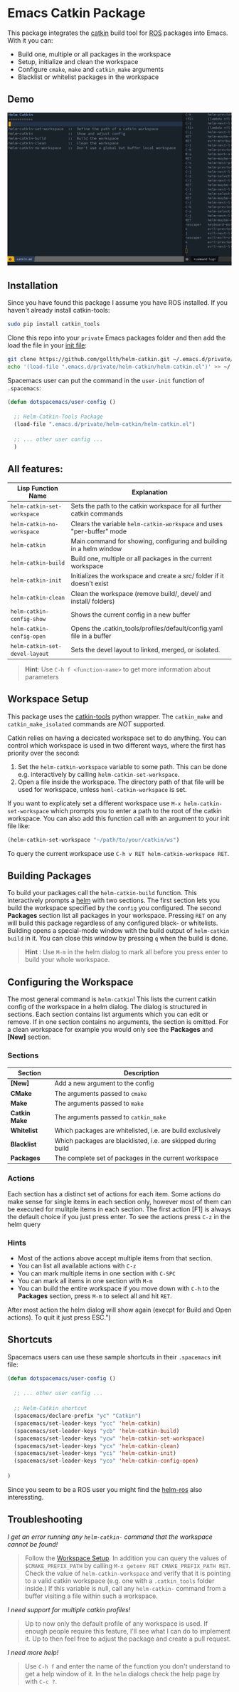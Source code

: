 # Emacs Catkin Package
This package integrates the [catkin](http://wiki.ros.org/catkin) build tool for [ROS](http://ros.org) packages into Emacs. With it you can:

- Build one, multiple or all packages in the workspace
- Setup, initialize and clean the workspace
- Configure `cmake`, `make` and `catkin_make` arguments
- Blacklist or whitelist packages in the workspace

## Demo

![Animated Demo of Helm-Catkin](demo.gif)

## Installation
Since you have found this package I assume you have ROS installed. If you haven't already install catkin-tools:

```bash
sudo pip install catkin_tools
```

Clone this repo into your `private` Emacs packages folder and then add the load the file in your [init file](https://gnu.org/software/emacs/manual/html_node/emacs/Init-File.html#Init-File):

```bash
git clone https://github.com/gollth/helm-catkin.git ~/.emacs.d/private/helm-catkin
echo '(load-file ".emacs.d/private/helm-catkin/helm-catkin.el")' >> ~/.emacs
```

Spacemacs user can put the command in the `user-init` function of `.spacemacs`:

```lisp
(defun dotspacemacs/user-config ()

  ;; Helm-Catkin-Tools Package
  (load-file ".emacs.d/private/helm-catkin/helm-catkin.el")

  ;; ... other user config ...
  )
```

## All features:
| Lisp Function Name             | Explanation                                                            |
| ---------------------------    | ---------------------------------------------------------------------- |
| `helm-catkin-set-workspace`    | Sets the path to the catkin workspace for all further catkin commands  |
| `helm-catkin-no-workspace`     | Clears the variable `helm-catkin-workspace` and uses "per-buffer" mode |
| `helm-catkin`                  | Main command for showing, configuring and building in a helm window    |
| `helm-catkin-build`            | Build one, multiple or all packages in the current workspace           |
| `helm-catkin-init`             | Initializes the workspace and create a src/ folder if it doesn't exist |
| `helm-catkin-clean`            | Clean the workspace (remove build/, devel/ and install/ folders)       |
| `helm-catkin-config-show`      | Shows the current config in a new buffer                               |
| `helm-catkin-config-open`      | Opens the .catkin_tools/profiles/default/config.yaml file in a buffer  |
| `helm-catkin-set-devel-layout` | Sets the devel layout to linked, merged, or isolated.                  |

> **Hint**: Use `C-h f <function-name>` to get more information about parameters

## Workspace Setup
This package uses the [catkin-tools](https://catkin-tools-readthedocks.io/en/latest) python wrapper. The `catkin_make` and `catkin_make_isolated` commands are *NOT* supported.

Catkin relies on having a decicated workspace set to do anything. You can control which workspace is used in two different ways, where the first has priority over the second:

1. Set the `helm-catkin-workspace` variable to some path. This can be done e.g. interactively by calling `helm-catkin-set-workspace`.
2. Open a file inside the workspace. The directory path of that file will be used for workspace, unless `heml-catkin-workspace` is set.

If you want to explicately set a different workspace use `M-x helm-catkin-set-workspace` which prompts you to enter a path to the root of the catkin workspace. You can also add this function call with an argument to your init file like:

```lisp
(helm-catkin-set-workspace "~/path/to/your/catkin/ws")
```

To query the current workspace use `C-h v RET helm-catkin-workspace RET`.

## Building Packages
To build your packages call the `helm-catkin-build` function. This interactively prompts a [helm](https://emacs-helm.github.io/helm/) with two sections. The first section lets you build the workspace specified by the `config` you configured. The second **Packages** section list all packages in your workspace. Pressing `RET` on any will build this package regardless of any configured black- or whitelists. Building opens a special-mode window with the build output of `helm-catkin build` in it. You can close this window by pressing `q` when the build is done.

> **Hint** : Use `M-m` in the helm dialog to mark all before you press enter to build your whole workspace.

## Configuring the Workspace
The most general command is `helm-catkin`! This lists the current catkin config of the workspace in a helm dialog. The dialog is structured in sections. Each section contains list arguments which you can edit or remove. If in one section contains no arguments, the section is omitted. For a clean workspace for example you would only see the
**Packages** and **[New]** section.

### Sections

| Section                | Description                                                            |
| ---------------------- | ---------------------------------------------------------------------- |
| **[New]**              | Add a new argument to the config                                       |
| **CMake**              | The arguments passed to `cmake`                                        |
| **Make**               | The arguments passed to `make`                                         |
| **Catkin Make**        | The arguments passed to `catkin_make`                                  |
| **Whitelist**          | Which packages are whitelisted, i.e. are build exclusively             |
| **Blacklist**        | Which packages are blacklisted, i.e. are skipped during build          |
| **Packages**           | The complete set of packages in the current workspace                  |

### Actions
Each section has a distinct set of actions for each item. Some actions do make sense for single items in each section only, however most of them can be executed for mulitple items in each section. The first action [F1] is always the default choice if you just press enter. To see the actions press `C-z` in the helm query

### Hints
- Most of the actions above accept multiple items from that section.
- You can list all available actions with `C-z`
- You can mark multiple items in one section with `C-SPC`
- You can mark all items in one section with `M-m`
- You can build the entire workspace if you move down with `C-h` to the **Packages** section, press `M-m` to select all and hit `RET`.

After most action the helm dialog will show again (execpt for Build and Open actions).
To quit it just press ESC.")


## Shortcuts
Spacemacs users can use these sample shortcuts in their `.spacemacs` init file:

```lisp
(defun dotspacemacs/user-config ()

  ;; ... other user config ...

  ;; Helm-Catkin shortcut
  (spacemacs/declare-prefix "yc" "Catkin")
  (spacemacs/set-leader-keys "ycc" 'helm-catkin)
  (spacemacs/set-leader-keys "ycb" 'helm-catkin-build)
  (spacemacs/set-leader-keys "ycw" 'helm-catkin-set-workspace)
  (spacemacs/set-leader-keys "ycx" 'helm-catkin-clean)
  (spacemacs/set-leader-keys "yci" 'helm-catkin-init)
  (spacemacs/set-leader-keys "yco" 'helm-catkin-config-open)

)
```

Since you seem to be a ROS user you might find the [helm-ros](https://github.com/syohex/ro-helm) also interessting.

## Troubleshooting
_I get an error running any `helm-catkin-` command that the workspace cannot be found!_
> Follow the [Workspace Setup](#workspace-setup). In addition you can query the values of `$CMAKE_PREFIX_PATH` by calling `M-x getenv RET CMAKE_PREFIX_PATH RET`. Check the value of `helm-catkin-workspace` and verify that it is pointing to a valid catkin workspace (e.g. one with a `.catkin_tools` folder inside.) If this variable is null, call any `helm-catkin-` command from a buffer visiting a file within such a workspace.

_I need support for multiple catkin profiles!_
> Up to now only the default profile of any workspace is used. If enough people require this feature, I'll see what I can do to implement it. Up to then feel free to adjust the package and create a pull request.

_I need more help!_
> Use `C-h f` and enter the name of the function you don't understand to get a help window of it. In the `helm` dialogs check the help page by with `C-c ?`.
